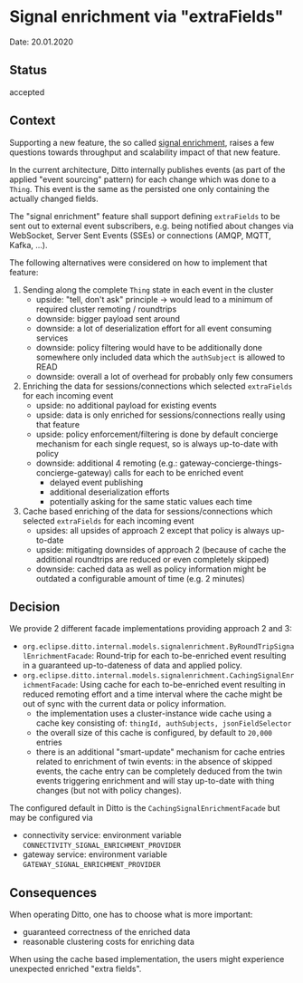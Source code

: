 # Signal enrichment via "extraFields"

Date: 20.01.2020

## Status

accepted

## Context

Supporting a new feature, the so called [signal enrichment](https://github.com/eclipse/ditto/issues/561), raises a few
questions towards throughput and scalability impact of that new feature.

In the current architecture, Ditto internally publishes events (as part of the applied "event sourcing" pattern) for 
each change which was done to a `Thing`. This event is the same as the persisted one only containing the actually 
changed fields. 

The "signal enrichment" feature shall support defining `extraFields` to be sent out to external event subscribers, e.g.
being notified about changes via WebSocket, Server Sent Events (SSEs) or connections (AMQP, MQTT, Kafka, ...).

The following alternatives were considered on how to implement that feature:

1. Sending along the complete `Thing` state in each event in the cluster
    * upside: "tell, don't ask" principle -> would lead to a minimum of required cluster remoting / roundtrips
    * downside: bigger payload sent around
    * downside: a lot of deserialization effort for all event consuming services
    * downside: policy filtering would have to be additionally done somewhere only included data which the `authSubject` is allowed to READ
    * downside: overall a lot of overhead for probably only few consumers
2. Enriching the data for sessions/connections which selected `extraFields` for each incoming event
    * upside: no additional payload for existing events
    * upside: data is only enriched for sessions/connections really using that feature
    * upside: policy enforcement/filtering is done by default concierge mechanism for each single request, so is always up-to-date with policy
    * downside: additional 4 remoting (e.g.: gateway-concierge-things-concierge-gateway) calls for each to be enriched event
         * delayed event publishing
         * additional deserialization efforts 
         * potentially asking for the same static values each time
3. Cache based enriching of the data for sessions/connections which selected `extraFields` for each incoming event
    * upsides: all upsides of approach 2 except that policy is always up-to-date
    * upside: mitigating downsides of approach 2 (because of cache the additional roundtrips are reduced or even completely skipped)
    * downside: cached data as well as policy information might be outdated a configurable amount of time (e.g. 2 minutes)
    
    
## Decision

We provide 2 different facade implementations providing approach 2 and 3:
* `org.eclipse.ditto.internal.models.signalenrichment.ByRoundTripSignalEnrichmentFacade`: 
    Round-trip for each to-be-enriched event resulting in a guaranteed up-to-dateness of data and applied policy.
* `org.eclipse.ditto.internal.models.signalenrichment.CachingSignalEnrichmentFacade`: 
    Using cache for each to-be-enriched event resulting in reduced remoting effort and a time interval where the cache might be out of sync with the current data or policy information.
    * the implementation uses a cluster-instance wide cache using a cache key consisting of: `thingId, authSubjects, jsonFieldSelector`
    * the overall size of this cache is configured, by default to `20,000` entries
    * there is an additional "smart-update" mechanism for cache entries related to enrichment of twin events:
      in the absence of skipped events, the cache entry can be completely deduced from the twin events triggering
      enrichment and will stay up-to-date with thing changes (but not with policy changes).

The configured default in Ditto is the `CachingSignalEnrichmentFacade` but may be configured via
* connectivity service: environment variable `CONNECTIVITY_SIGNAL_ENRICHMENT_PROVIDER`
* gateway service: environment variable `GATEWAY_SIGNAL_ENRICHMENT_PROVIDER`

## Consequences

When operating Ditto, one has to choose what is more important:
* guaranteed correctness of the enriched data
* reasonable clustering costs for enriching data

When using the cache based implementation, the users might experience unexpected enriched "extra fields".
